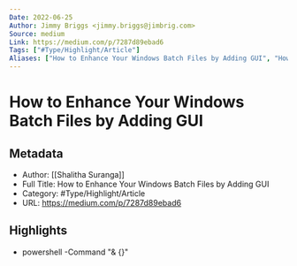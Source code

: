 ```yaml
---
Date: 2022-06-25
Author: Jimmy Briggs <jimmy.briggs@jimbrig.com>
Source: medium
Link: https://medium.com/p/7287d89ebad6
Tags: ["#Type/Highlight/Article"]
Aliases: ["How to Enhance Your Windows Batch Files by Adding GUI", "How to Enhance Your Windows Batch Files by Adding GUI"]
---
```

# How to Enhance Your Windows Batch Files by Adding GUI

## Metadata
- Author: [[Shalitha Suranga]]
- Full Title: How to Enhance Your Windows Batch Files by Adding GUI
- Category: #Type/Highlight/Article
- URL: https://medium.com/p/7287d89ebad6

## Highlights
- powershell -Command "& {<PowerShell code-block goes here>}"
